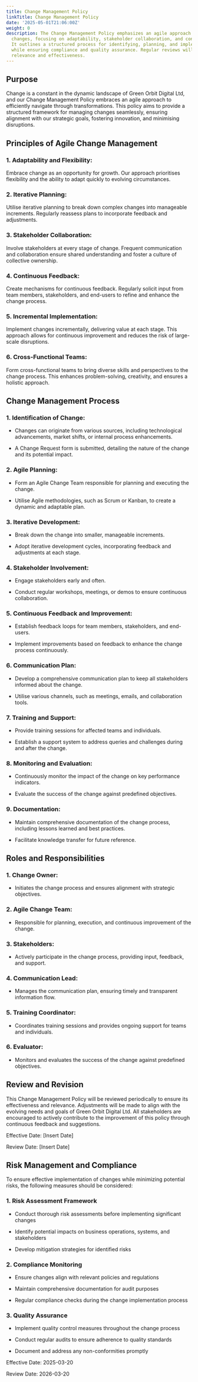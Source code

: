 ```yaml
---
title: Change Management Policy
linkTitle: Change Management Policy
date: '2025-05-01T21:06:00Z'
weight: 0
description: The Change Management Policy emphasizes an agile approach to managing
  changes, focusing on adaptability, stakeholder collaboration, and continuous feedback.
  It outlines a structured process for identifying, planning, and implementing changes
  while ensuring compliance and quality assurance. Regular reviews will maintain its
  relevance and effectiveness.
---
```



## Purpose

Change is a constant in the dynamic landscape of Green Orbit Digital Ltd, and our Change Management Policy embraces an agile approach to efficiently navigate through transformations. This policy aims to provide a structured framework for managing changes seamlessly, ensuring alignment with our strategic goals, fostering innovation, and minimising disruptions.

## Principles of Agile Change Management

### 1. Adaptability and Flexibility:

Embrace change as an opportunity for growth. Our approach prioritises flexibility and the ability to adapt quickly to evolving circumstances.

### 2. Iterative Planning:

Utilise iterative planning to break down complex changes into manageable increments. Regularly reassess plans to incorporate feedback and adjustments.

### 3. Stakeholder Collaboration:

Involve stakeholders at every stage of change. Frequent communication and collaboration ensure shared understanding and foster a culture of collective ownership.

### 4. Continuous Feedback:

Create mechanisms for continuous feedback. Regularly solicit input from team members, stakeholders, and end-users to refine and enhance the change process.

### 5. Incremental Implementation:

Implement changes incrementally, delivering value at each stage. This approach allows for continuous improvement and reduces the risk of large-scale disruptions.

### 6. Cross-Functional Teams:

Form cross-functional teams to bring diverse skills and perspectives to the change process. This enhances problem-solving, creativity, and ensures a holistic approach.

## Change Management Process

### 1. Identification of Change:

- Changes can originate from various sources, including technological advancements, market shifts, or internal process enhancements.

- A Change Request form is submitted, detailing the nature of the change and its potential impact.

### 2. Agile Planning:

- Form an Agile Change Team responsible for planning and executing the change.

- Utilise Agile methodologies, such as Scrum or Kanban, to create a dynamic and adaptable plan.

### 3. Iterative Development:

- Break down the change into smaller, manageable increments.

- Adopt iterative development cycles, incorporating feedback and adjustments at each stage.

### 4. Stakeholder Involvement:

- Engage stakeholders early and often.

- Conduct regular workshops, meetings, or demos to ensure continuous collaboration.

### 5. Continuous Feedback and Improvement:

- Establish feedback loops for team members, stakeholders, and end-users.

- Implement improvements based on feedback to enhance the change process continuously.

### 6. Communication Plan:

- Develop a comprehensive communication plan to keep all stakeholders informed about the change.

- Utilise various channels, such as meetings, emails, and collaboration tools.

### 7. Training and Support:

- Provide training sessions for affected teams and individuals.

- Establish a support system to address queries and challenges during and after the change.

### 8. Monitoring and Evaluation:

- Continuously monitor the impact of the change on key performance indicators.

- Evaluate the success of the change against predefined objectives.

### 9. Documentation:

- Maintain comprehensive documentation of the change process, including lessons learned and best practices.

- Facilitate knowledge transfer for future reference.

## Roles and Responsibilities

### 1. Change Owner:

- Initiates the change process and ensures alignment with strategic objectives.

### 2. Agile Change Team:

- Responsible for planning, execution, and continuous improvement of the change.

### 3. Stakeholders:

- Actively participate in the change process, providing input, feedback, and support.

### 4. Communication Lead:

- Manages the communication plan, ensuring timely and transparent information flow.

### 5. Training Coordinator:

- Coordinates training sessions and provides ongoing support for teams and individuals.

### 6. Evaluator:

- Monitors and evaluates the success of the change against predefined objectives.

## Review and Revision

This Change Management Policy will be reviewed periodically to ensure its effectiveness and relevance. Adjustments will be made to align with the evolving needs and goals of Green Orbit Digital Ltd. All stakeholders are encouraged to actively contribute to the improvement of this policy through continuous feedback and suggestions.

Effective Date: [Insert Date]

Review Date: [Insert Date]



## Risk Management and Compliance

To ensure effective implementation of changes while minimizing potential risks, the following measures should be considered:

### 1. Risk Assessment Framework

- Conduct thorough risk assessments before implementing significant changes

- Identify potential impacts on business operations, systems, and stakeholders

- Develop mitigation strategies for identified risks

### 2. Compliance Monitoring

- Ensure changes align with relevant policies and regulations

- Maintain comprehensive documentation for audit purposes

- Regular compliance checks during the change implementation process

### 3. Quality Assurance

- Implement quality control measures throughout the change process

- Conduct regular audits to ensure adherence to quality standards

- Document and address any non-conformities promptly

Effective Date: 2025-03-20

Review Date: 2026-03-20